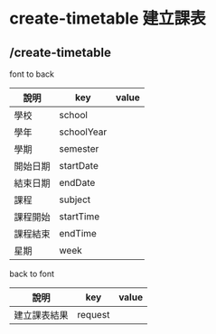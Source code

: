 # create-timetable 建立課表
## /create-timetable
font to back

| 說明     | key        | value |
| -------- | ---------- | ----- |
| 學校     | school     |       |
| 學年     | schoolYear |       |
| 學期     | semester   |       |
| 開始日期 | startDate  |       |
| 結束日期 | endDate    |       |
| 課程     | subject    |       |
| 課程開始 | startTime  |       |
| 課程結束 | endTime    |       |
| 星期      | week    |       |

back to font

| 說明     | key             | value |
| -------- | --------------- | ----- |
| 建立課表結果 | request     |       |